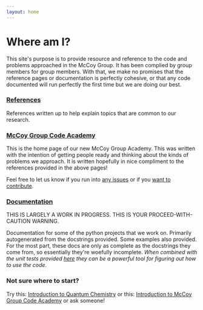 ```yaml
---
layout: home
---
```


# Where am I?

This site's purpose is to provide resource and reference to the code and problems approached in the McCoy Group. It has been complied by group members for group members. With that, we make no promises that the reference pages or documentation is perfectly cohesive, or that any code documented will run perfectly the first time but we are doing our best.


### [References](References)

References written up to help explain topics that are common to our research.


### [McCoy Group Code Academy](McCoy%20Group%20Code%20Academy)

This is the home page of our new McCoy Group Academy. This was written with the intention of getting people ready and thinking about the kinds of problems we approach. It is written hopefully in nice compliment to the references provided in the above pages!

Feel free to let us know if you run into [any issues](https://github.com/McCoyGroup/References/issues) or if you [want to contribute](McCoy%20Group%20Code%20Academy/Contributing.md).


### [Documentation](Documentation)

THIS IS LARGELY A WORK IN PROGRESS. THIS IS YOUR PROCEED-WITH-CAUTION WARNING.

Documentation for some of the python projects that we work on. Primarily
 autogenerated from the docstrings provided. Some examples also provided.
For the most part, these docs are only as complete as the docstrings they come
 from, so essentially they're woefully incomplete.
*When combined with the unit tests provided [here](https://github.com/McCoyGroup/References)
they can be a powerful tool for figuring out how to use the code.*


### Not sure where to start?
Try this: [Introduction to Quantum Chemistry](https://mccoygroup.github.io/References/References/Intro%20To%20Quantum/)
or this: [Introduction to McCoy Group Code Academy](https://mccoygroup.github.io/References/McCoy%20Group%20Code%20Academy/intro.html)
or ask someone!

